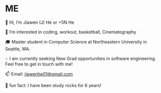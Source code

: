 # ME

👋 Hi, I’m Jiawen (J) He or +5N He 

:hatched_chick: I’m interested in coding, workout, basketball, Cinematography

:mortar_board: Master student in Computer Science at Northeastern University in Seattle, WA.

:bulb: I am currently seeking New Grad opportunities in software engineering. Feel free to get in touch with me!

📫 Email: jiawenhe01@gmail.com

:moyai: fun fact: I have been study rocks for 6 years!

